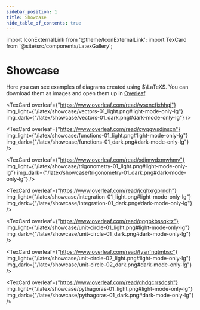 ```yaml
---
sidebar_position: 1
title: Showcase
hide_table_of_contents: true
---
```


import IconExternalLink from '@theme/IconExternalLink';
import TexCard from '@site/src/components/LatexGallery';

# Showcase

Here you can see examples of diagrams created using $\LaTeX$. You can download them as images and open them up in <a href="https://www.overleaf.com/"><nobr>Overleaf<IconExternalLink /></nobr></a>.

<div class="showcase">

<TexCard
overleaf={"https://www.overleaf.com/read/wsxncfjxhhqj"}
img_light={"/latex/showcase/vectors-01_light.png#light-mode-only-lg"}
img_dark={"/latex/showcase/vectors-01_dark.png#dark-mode-only-lg"}
/>

<TexCard
overleaf={"https://www.overleaf.com/read/cwqgwsdjnscn"}
img_light={"/latex/showcase/functions-01_light.png#light-mode-only-lg"}
img_dark={"/latex/showcase/functions-01_dark.png#dark-mode-only-lg"}
/>

<TexCard
overleaf={"https://www.overleaf.com/read/xdjmwdxmwhmv"}
img_light={"/latex/showcase/trigonometry-01_light.png#light-mode-only-lg"}
img_dark={"/latex/showcase/trigonometry-01_dark.png#dark-mode-only-lg"}
/>

<TexCard
overleaf={"https://www.overleaf.com/read/jcqhxrgprndh"}
img_light={"/latex/showcase/integration-01_light.png#light-mode-only-lg"}
img_dark={"/latex/showcase/integration-01_dark.png#dark-mode-only-lg"}
/>

<TexCard
overleaf={"https://www.overleaf.com/read/qqgbkbssqktz"}
img_light={"/latex/showcase/unit-circle-01_light.png#light-mode-only-lg"}
img_dark={"/latex/showcase/unit-circle-01_dark.png#dark-mode-only-lg"}
/>

<TexCard
overleaf={"https://www.overleaf.com/read/tysnfnqtmbsc"}
img_light={"/latex/showcase/unit-circle-02_light.png#light-mode-only-lg"}
img_dark={"/latex/showcase/unit-circle-02_dark.png#dark-mode-only-lg"}
/>

<TexCard
overleaf={"https://www.overleaf.com/read/qhdqcrrsdcsh"}
img_light={"/latex/showcase/pythagoras-01_light.png#light-mode-only-lg"}
img_dark={"/latex/showcase/pythagoras-01_dark.png#dark-mode-only-lg"}
/>

</div>
